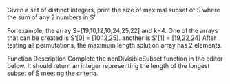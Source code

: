 Given a set of distinct integers, print the size of maximal subset of S where the sum of any 2 numbers in S'

For example, the array S=[19,10,12,10,24,25,22] and k=4. One of the arrays that can be created is S'[0] = [10,12,25]. another is S'[1] = [19,22,24]
After testing all permutations, the maximum length solution array has 2 elements.

Function Description
Complete the nonDivisibleSubset function in the editor below. It should return an integer representing the length of the longest subset of S meeting the criteria.
